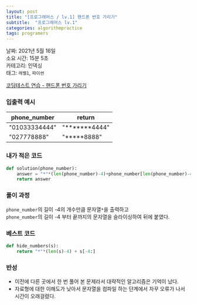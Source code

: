 ```yaml
---
layout: post
title: "[프로그래머스 / lv.1] 핸드폰 번호 가리기"
subtitle:  "프로그래머스 lv.1"
categories: algorithmpractice
tags: programers
---
```


날짜: 2021년 5월 16일  
소요 시간: 15분 5초  
카테고리: 인덱싱  
태그: `레벨1`, `파이썬`  


[코딩테스트 연습 - 핸드폰 번호 가리기](https://programmers.co.kr/learn/courses/30/lessons/12948)

### 입출력 예시  

|phone_number|return|
|---|---|
|"01033334444"|"*******4444"|
|"027778888"|"*****8888"|  
  
  
### 내가 적은 코드

```python
def solution(phone_number):
    answer = "*"*(len(phone_number)-4)+phone_number[len(phone_number)-4:]
    return answer
```

### 풀이 과정  

`phone_number`의 길이 -4의 개수만큼 문자열`*`을 출력하고  
`phone_number`의 길이 -4 부터 끝까지의 문자열을 슬라이싱하여 뒤에 붙였다.

### 베스트 코드

```python
def hide_numbers(s):
    return "*"*(len(s)-4) + s[-4:]
```  

### 반성  

- 이전에 다른 곳에서 한 번 풀어 본 문제라서 대략적인 알고리즘은 기억이 났다.
- 자료형에 대한 이해도가 낮아서 문자열을 컴파일 하는 단계에서 자꾸 오류가 나서 시간이 오래걸렸다.  
